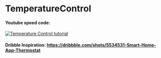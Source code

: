 # TemperatureControl

#### Youtube speed code:

[![Temperature Control tutorial](http://img.youtube.com/vi/yiQjoFTXR8o/0.jpg)](https://youtu.be/yiQjoFTXR8o)

#### Dribble Inspiration: https://dribbble.com/shots/5534531-Smart-Home-App-Thermostat 
